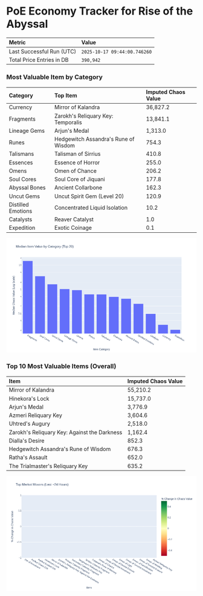 # PoE Economy Tracker for Rise of the Abyssal

<!-- START_MAINTENANCE -->
| Metric | Value |
|:---|:---|
| Last Successful Run (UTC) | `2025-10-17 09:44:00.746260` |
| Total Price Entries in DB | `390,942` |

<!-- END_MAINTENANCE -->

<!-- START_DATAFRAME_DEBUG -->
<!-- END_DATAFRAME_DEBUG -->

<!-- START_CATEGORY_ANALYSIS -->
### Most Valuable Item by Category
| Category | Top Item | Imputed Chaos Value |
| :--- | :--- | :--- |
| Currency | Mirror of Kalandra | 36,827.2 |
| Fragments | Zarokh's Reliquary Key: Temporalis | 13,841.1 |
| Lineage Gems | Arjun's Medal | 1,313.0 |
| Runes | Hedgewitch Assandra's Rune of Wisdom | 754.3 |
| Talismans | Talisman of Sirrius | 410.8 |
| Essences | Essence of Horror | 255.0 |
| Omens | Omen of Chance | 206.2 |
| Soul Cores | Soul Core of Jiquani | 177.8 |
| Abyssal Bones | Ancient Collarbone | 162.3 |
| Uncut Gems | Uncut Spirit Gem (Level 20) | 120.9 |
| Distilled Emotions | Concentrated Liquid Isolation | 10.2 |
| Catalysts | Reaver Catalyst | 1.0 |
| Expedition | Exotic Coinage | 0.1 |


![Category Analysis Chart](charts/category_analysis.png)
<!-- END_ANALYSIS -->

<!-- START_ANALYSIS -->
### Top 10 Most Valuable Items (Overall)
| Item | Imputed Chaos Value |
| :--- | :--- |
| Mirror of Kalandra | 55,210.2 |
| Hinekora's Lock | 15,737.0 |
| Arjun's Medal | 3,776.9 |
| Azmeri Reliquary Key | 3,604.6 |
| Uhtred's Augury | 2,518.0 |
| Zarokh's Reliquary Key: Against the Darkness | 1,162.4 |
| Dialla's Desire | 852.3 |
| Hedgewitch Assandra's Rune of Wisdom | 676.3 |
| Ratha's Assault | 652.0 |
| The Trialmaster's Reliquary Key | 635.2 |


![Market Movers Chart](charts/market_movers.png)
<!-- END_ANALYSIS -->
